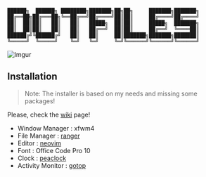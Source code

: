 ```
██████╗  ██████╗ ████████╗███████╗██╗██╗     ███████╗███████╗
██╔══██╗██╔═══██╗╚══██╔══╝██╔════╝██║██║     ██╔════╝██╔════╝
██║  ██║██║   ██║   ██║   █████╗  ██║██║     █████╗  ███████╗
██║  ██║██║   ██║   ██║   ██╔══╝  ██║██║     ██╔══╝  ╚════██║
██████╔╝╚██████╔╝   ██║   ██║     ██║███████╗███████╗███████║
╚═════╝  ╚═════╝    ╚═╝   ╚═╝     ╚═╝╚══════╝╚══════╝╚══════╝
```
![Imgur](https://i.imgur.com/4RMfnhG.png)

## Installation

> Note: The installer is based on my needs and missing some packages!

Please, check the [wiki](https://github.com/t0thkr1s/dotfiles/wiki/Installation) page!

- Window Manager : xfwm4
- File Manager : [ranger](https://github.com/ranger/ranger)
- Editor : [neovim](https://neovim.io/)
- Font : Office Code Pro 10
- Clock : [peaclock](https://github.com/octobanana/peaclock)
- Activity Monitor : [gotop](https://github.com/cjbassi/gotop)
